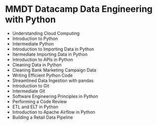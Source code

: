 # MMDT Datacamp Data Engineering with Python

- Understanding Cloud Computing
- Introduction to Python 
- Intermediate Python 
- Introduction to Importing Data in Python 
- Itermediate Importing Data in Python 
- Introduction to APIs in Python 
- Cleaning Data in Python 
- Cleaning Bank Marketing Campaign Data
- Writing Efficient Python Code 
- Streamlined Data Ingestion with pandas 
- Introduction to Git 
- Intermediate Git 
- Software Engineering Principles in Python
- Performing a Code Review 
- ETL and ELT in Python 
- Introduction to Apache Airflow in Python
- Building a Retail Data Pipeline